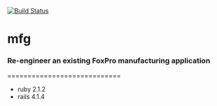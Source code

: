 [![Build Status](https://travis-ci.org/apelade/mfg.svg)](https://travis-ci.org/apelade/mfg)

# mfg #

### Re-engineer an existing FoxPro manufacturing application ###

============================

- ruby 2.1.2
- rails 4.1.4

